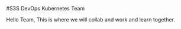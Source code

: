 #S3S DevOps Kubernetes Team

Hello Team,
This is where we will collab and work and learn together.




